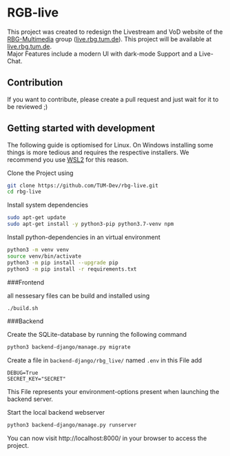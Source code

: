 # RGB-live
This project was created to redesign the Livestream and VoD website of the [RBG-Multimedia](https://www.in.tum.de/rbg) group ([live.rbg.tum.de](https://live.rbg.tum.de/)).
This project will be available at [live.rbg.tum.de](https://live.rbg.tum.de).  
Major Features include a modern UI with dark-mode Support and a Live-Chat.

## Contribution
If you want to contribute, please create a pull request and just wait for it to be reviewed ;)

## Getting started with development
The following guide is optiomised for Linux.
On Windows installing some things is more tedious and requires the respective installers.
We recommend you use [WSL2](https://docs.microsoft.com/de-de/windows/wsl/install-win10) for this reason.

Clone the Project using
```bash
git clone https://github.com/TUM-Dev/rbg-live.git
cd rbg-live
```

Install system dependencies

```bash
sudo apt-get update
sudo apt-get install -y python3-pip python3.7-venv npm
```

Install python-dependencies in an virtual environment

```bash
python3 -m venv venv
source venv/bin/activate
python3 -m pip install --upgrade pip
python3 -m pip install -r requirements.txt
```

###Frontend

all nessesary files can be build and installed using
```bash
./build.sh
```

###Backend

Create the SQLite-database by running the following command

```bash
python3 backend-django/manage.py migrate
```

Create a file in `backend-django/rbg_live/` named `.env`
in this File add
```dotenv
DEBUG=True
SECRET_KEY="SECRET"
```
This File represents your environment-options present when launching the backend server.

Start the local backend webserver

```bash
python3 backend-django/manage.py runserver
```

You can now visit http://localhost:8000/ in your browser to access the project.
